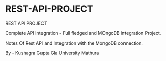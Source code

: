 # REST-API-PROJECT
REST API PROJECT


Complete API Integration - Full fledged and MOngoDB integration Project.

Notes Of Rest API and Integration with the MongoDB connection.



By - Kushagra Gupta
Gla University Mathura
